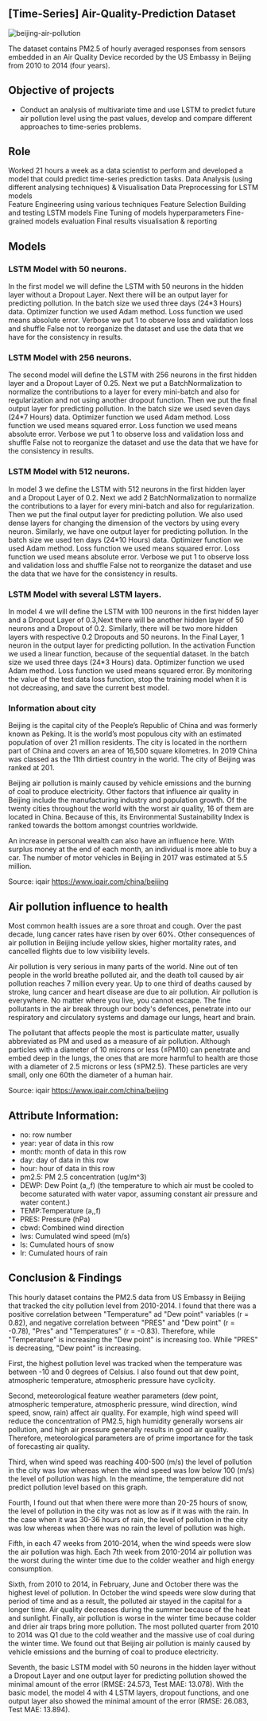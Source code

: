## [Time-Series] Air-Quality-Prediction Dataset
![beijing-air-pollution](https://user-images.githubusercontent.com/127029668/222965243-f963b139-091a-42bd-b9f2-84ccfa152eef.jpg)

The dataset contains PM2.5 of hourly averaged responses from sensors embedded in an Air Quality Device recorded by the US Embassy in Beijing from 2010 to 2014 (four years).

## Objective of projects
- Conduct an analysis of multivariate time and use LSTM to predict future air pollution level using the past values, develop and compare different approaches to time-series problems.

## Role
Worked 21 hours a week as a data scientist to perform and developed a model that could predict time-series prediction tasks.
Data Analysis (using different analysing techniques) & Visualisation
Data Preprocessing for LSTM models  
Feature Engineering using various techniques 
Feature Selection 
Building and testing LSTM models
Fine Tuning of models hyperparameters 
Fine-grained models evaluation
Final results visualisation & reporting  

## Models 

### LSTM Model with 50 neurons.

In the first model we will define the LSTM with 50 neurons in the hidden layer without a Dropout Layer. Next there will be an output layer for predicting pollution. In the batch size we used three days (24*3 Hours) data. Optimizer function we used Adam method. Loss function we used means absolute error. Verbose we put 1 to observe loss and validation loss and shuffle False not to reorganize the dataset and use the data that we have for the consistency in results.

### LSTM Model with 256 neurons.

The second model will define the LSTM with 256 neurons in the first hidden layer and a Dropout Layer of 0.25. Next we put a BatchNormalization to normalize the contributions to a layer for every mini-batch and also for regularization and not using another dropout function. Then we put the final output layer for predicting pollution. In the batch size we used seven days (24*7 Hours) data. Optimizer function we used Adam method. Loss function we used means squared error. Loss function we used means absolute error. Verbose we put 1 to observe loss and validation loss and shuffle False not to reorganize the dataset and use the data that we have for the consistency in results. 

### LSTM Model with 512 neurons.

In model 3 we define the LSTM with 512 neurons in the first hidden layer and a Dropout Layer of 0.2. Next we add 2 BatchNormalization to normalize the contributions to a layer for every mini-batch and also for regularization. Then we put the final output layer for predicting pollution. We also used dense layers for changing the dimension of the vectors by using every neuron. Similarly, we have one output layer for predicting pollution. In the batch size we used ten days (24*10 Hours) data. Optimizer function we used Adam method. Loss function we used means squared error. Loss function we used means absolute error. Verbose we put 1 to observe loss and validation loss and shuffle False not to reorganize the dataset and use the data that we have for the consistency in results.    

### LSTM Model with several LSTM layers.

In model 4 we will define the LSTM with 100 neurons in the first hidden layer and a Dropout Layer of 0.3,Next there will be another hidden layer of 50 neurons and a Dropout of 0.2. Similarly, there will be two more hidden layers with respective 0.2 Dropouts and 50 neurons. In the Final Layer, 1 neuron in the output layer for predicting pollution. In the activation Function we used a linear function, because of the sequential dataset. In the batch size we used three days (24*3 Hours) data. Optimizer function we used Adam method. Loss function we used means squared error. By monitoring the value of the test data loss function, stop the training model when it is not decreasing, and save the current best model.

### Information about city 

Beijing is the capital city of the People’s Republic of China and was formerly known as Peking. It is the world’s most populous city with an estimated population of over 21 million residents. The city is located in the northern part of China and covers an area of 16,500 square kilometres. In 2019 China was classed as the 11th dirtiest country in the world. The city of Beijing was ranked at 201.

Beijing air pollution is mainly caused by vehicle emissions and the burning of coal to produce electricity. Other factors that influence air quality in Beijing include the manufacturing industry and population growth. Of the twenty cities throughout the world with the worst air quality, 16 of them are located in China. Because of this, its Environmental Sustainability Index is ranked towards the bottom amongst countries worldwide.

An increase in personal wealth can also have an influence here. With surplus money at the end of each month, an individual is more able to buy a car. The number of motor vehicles in Beijing in 2017 was estimated at 5.5 million.

Source: iqair https://www.iqair.com/china/beijing

## Air pollution influence to health

Most common health issues are a sore throat and cough. Over the past decade, lung cancer rates have risen by over 60%. Other consequences of air pollution in Beijing include yellow skies, higher mortality rates, and cancelled flights due to low visibility levels.

Air pollution is very serious in many parts of the world. Nine out of ten people in the world breathe polluted air, and the death toll caused by air pollution reaches 7 million every year. Up to one third of deaths caused by stroke, lung cancer and heart disease are due to air pollution. Air pollution is everywhere. No matter where you live, you cannot escape. The fine pollutants in the air break through our body's defences, penetrate into our respiratory and circulatory systems and damage our lungs, heart and brain.

The pollutant that affects people the most is particulate matter, usually abbreviated as PM and used as a measure of air pollution. Although particles with a diameter of 10 microns or less (≤PM10) can penetrate and embed deep in the lungs, the ones that are more harmful to health are those with a diameter of 2.5 microns or less (≤PM2.5). These particles are very small, only one 60th the diameter of a human hair.

Source: iqair https://www.iqair.com/china/beijing

## Attribute Information:
- no: row number
- year: year of data in this row
- month: month of data in this row
- day: day of data in this row
- hour: hour of data in this row
- pm2.5: PM 2.5 concentration (ug/m^3)
- DEWP: Dew Point (a,,f) (the temperature to which air must be cooled to become saturated with water vapor, assuming constant air pressure and water content.)
- TEMP:Temperature (a,,f)
- PRES: Pressure (hPa)
- cbwd: Combined wind direction
- lws: Cumulated wind speed (m/s)
- Is: Cumulated hours of snow
- Ir: Cumulated hours of rain

## Conclusion & Findings 

This hourly dataset contains the PM2.5 data from US Embassy in Beijing that tracked the city pollution level from 2010-2014. I found that there was a positive correlation between "Temperature" ad "Dew point" variables (r = 0.82), and negative correlation between "PRES" and "Dew point" (r = -0.78), "Pres" and "Temperatures" (r = -0.83). Therefore, while "Temperature" is increasing the "Dew point" is increasing too. While "PRES" is decreasing, "Dew point" is increasing.

First, the highest pollution level was tracked when the temperature was between -10 and 0 degrees of Celsius. I also found out that dew point, atmospheric temperature, atmospheric pressure have cyclicity.

Second, meteorological feature weather parameters (dew point, atmospheric temperature, atmospheric pressure, wind direction, wind speed, snow, rain) affect air quality. For example, high wind speed will reduce the concentration of PM2.5, high humidity generally worsens air pollution, and high air pressure generally results in good air quality. Therefore, meteorological parameters are of prime importance for the task of forecasting air quality.

Third, when wind speed was reaching 400-500 (m/s) the level of pollution in the city was low whereas when the wind speed was low below 100 (m/s) the level of pollution was high. In the meantime, the temperature did not predict pollution level based on this graph.

Fourth, I found out that when there were more than 20-25 hours of snow, the level of pollution in the city was not as low as if it was with the rain. In the case when it was 30-36 hours of rain, the level of pollution in the city was low whereas when there was no rain the level of pollution was high.

Fifth, in each 47 weeks from 2010-2014, when the wind speeds were slow the air pollution was high. Each 7th week from 2010-2014 air pollution was the worst during the winter time due to the colder weather and high energy consumption.

Sixth, from 2010 to 2014, in February, June and October there was the highest level of pollution. In October the wind speeds were slow during that period of time and as a result, the polluted air stayed in the capital for a longer time. Air quality decreases during the summer because of the heat and sunlight. Finally, air pollution is worse in the winter time because colder and drier air traps bring more pollution. The most polluted quarter from 2010 to 2014 was Q1 due to the cold weather and the massive use of coal during the winter time. We found out that Beijing air pollution is mainly caused by vehicle emissions and the burning of coal to produce electricity.

Seventh, the basic LSTM model with 50 neurons in the hidden layer without a Dropout Layer and one output layer for predicting pollution showed the minimal amount of the error (RMSE: 24.573, Test MAE: 13.078). With the basic model, the model 4 with 4 LSTM layers, dropout functions, and one output layer also showed the minimal amount of the error (RMSE: 26.083, Test MAE: 13.894).
